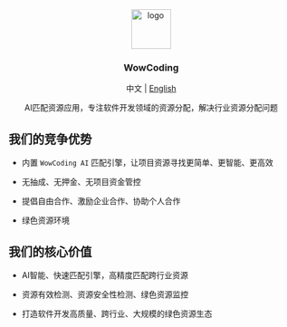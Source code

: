 <div align="center">
  <img style="width:70px;height:70px" src="https://github.com/wowcodinglabs/.github/assets/52912949/df658ee3-a7e8-4caf-baf6-254bfe12f9a1" alt="logo">
  <h3>WowCoding</h3>
  <p>中文 | <a href=".github/profile/README-en.md">English</a></p>
  AI匹配资源应用，专注软件开发领域的资源分配，解决行业资源分配问题
</div>


## 我们的竞争优势

- 内置 `WowCoding AI` 匹配引擎，让项目资源寻找更简单、更智能、更⾼效

- 无抽成、无押⾦、无项目资⾦管控

- 提倡自由合作、激励企业合作、协助个人合作

- 绿⾊资源环境

## 我们的核心价值

- AI智能、快速匹配引擎，高精度匹配跨⾏业资源

- 资源有效检测、资源安全性检测、绿色资源监控

- 打造软件开发高质量、跨行业、⼤规模的绿色资源生态
